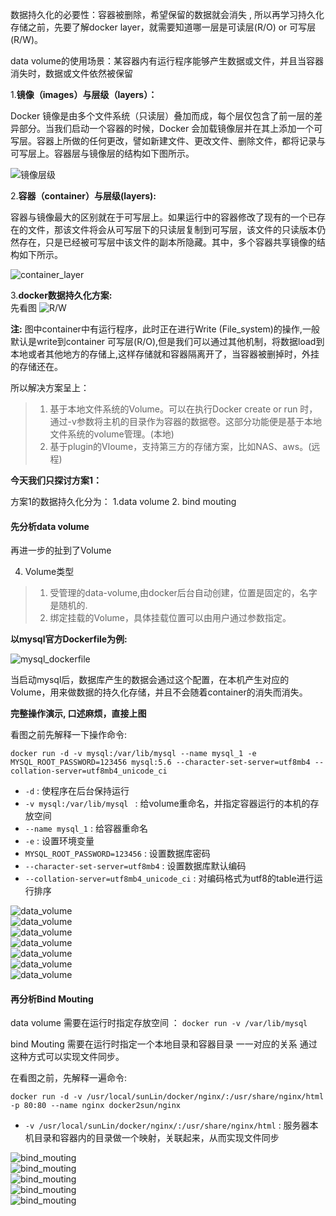 数据持久化的必要性：容器被删除，希望保留的数据就会消失 , 所以再学习持久化存储之前，先要了解docker layer，就需要知道哪一层是可读层(R/O) or 可写层(R/W)。  

data volume的使用场景：某容器内有运行程序能够产生数据或文件，并且当容器消失时，数据或文件依然被保留  

1.**镜像（images）与层级（layers）：**   

Docker 镜像是由多个文件系统（只读层）叠加而成，每个层仅包含了前一层的差异部分。当我们启动一个容器的时候，Docker 会加载镜像层并在其上添加一个可写层。容器上所做的任何更改，譬如新建文件、更改文件、删除文件，都将记录与可写层上。容器层与镜像层的结构如下图所示。  

![镜像层级](https://github.com/momokanni/docker/blob/master/piture/dataSahring_1.png)  

2.**容器（container）与层级(layers):**   

容器与镜像最大的区别就在于可写层上。如果运行中的容器修改了现有的一个已存在的文件，那该文件将会从可写层下的只读层复制到可写层，该文件的只读版本仍然存在，只是已经被可写层中该文件的副本所隐藏。其中，多个容器共享镜像的结构如下所示。  

![container_layer](https://github.com/momokanni/docker/blob/master/piture/dataSahring_2.png)  

3.**docker数据持久化方案:**  
先看图
![R/W](https://github.com/momokanni/docker/blob/master/piture/dataSahring_3.png)  

**注:**  图中container中有运行程序，此时正在进行Write (File_system)的操作,一般默认是write到container 可写层(R/O),但是我们可以通过其他机制，将数据load到本地或者其他地方的存储上,这样存储就和容器隔离开了，当容器被删掉时，外挂的存储还在。  

所以解决方案呈上：  

>1. 基于本地文件系统的Volume。可以在执行Docker create or run 时，通过-v参数将主机的目录作为容器的数据卷。这部分功能便是基于本地文件系统的volume管理。(本地)  
>2. 基于plugin的Vloume，支持第三方的存储方案，比如NAS、aws。(远程)  

**今天我们只探讨方案1：**  

方案1的数据持久化分为： 1.data volume 2. bind mouting  

#### 先分析data volume

再进一步的扯到了Volume  

4. Volume类型  

>1. 受管理的data-volume,由docker后台自动创建，位置是固定的，名字是随机的.  
>2. 绑定挂载的Volume，具体挂载位置可以由用户通过参数指定。  

**以mysql官方Dockerfile为例:**  

![mysql_dockerfile](https://github.com/momokanni/docker/blob/master/piture/dataSahring_4.png)  

当启动mysql后，数据库产生的数据会通过这个配置，在本机产生对应的Volume，用来做数据的持久化存储，并且不会随着container的消失而消失。  

**完整操作演示, 口述麻烦，直接上图**  

看图之前先解释一下操作命令:  

`docker run -d -v mysql:/var/lib/mysql --name mysql_1 -e MYSQL_ROOT_PASSWORD=123456 mysql:5.6 --character-set-server=utf8mb4 --collation-server=utf8mb4_unicode_ci`  

* `-d` : 使程序在后台保持运行  
* `-v mysql:/var/lib/mysql ` : 给volume重命名，并指定容器运行的本机的存放空间  
* `--name mysql_1` : 给容器重命名  
* `-e` : 设置环境变量  
* `MYSQL_ROOT_PASSWORD=123456` : 设置数据库密码  
* `--character-set-server=utf8mb4` : 设置数据库默认编码  
* `--collation-server=utf8mb4_unicode_ci` : 对编码格式为utf8的table进行运行排序  

![data_volume](https://github.com/momokanni/docker/blob/master/piture/dataSahring_5.png)   
![data_volume](https://github.com/momokanni/docker/blob/master/piture/dataSahring_6.png)  
![data_volume](https://github.com/momokanni/docker/blob/master/piture/dataSahring_7.png)  
![data_volume](https://github.com/momokanni/docker/blob/master/piture/dataSahring_8.png)  
![data_volume](https://github.com/momokanni/docker/blob/master/piture/dataSahring_9.png)  
![data_volume](https://github.com/momokanni/docker/blob/master/piture/dataSahring_10.png)  
![data_volume](https://github.com/momokanni/docker/blob/master/piture/dataSahring_11.png)  

#### 再分析Bind Mouting  

data volume 需要在运行时指定存放空间 ： `docker run -v /var/lib/mysql`  

bind Mouting 需要在运行时指定一个本地目录和容器目录 一一对应的关系  通过这种方式可以实现文件同步。  

在看图之前，先解释一遍命令:  

`docker run -d -v /usr/local/sunLin/docker/nginx/:/usr/share/nginx/html -p 80:80 --name nginx docker2sun/nginx`  

* `-v /usr/local/sunLin/docker/nginx/:/usr/share/nginx/html` : 服务器本机目录和容器内的目录做一个映射，关联起来，从而实现文件同步  

![bind_mouting](https://github.com/momokanni/docker/blob/master/piture/dataSahring_12.png)  
![bind_mouting](https://github.com/momokanni/docker/blob/master/piture/dataSahring_13.png)  
![bind_mouting](https://github.com/momokanni/docker/blob/master/piture/dataSahring_14.png)  
![bind_mouting](https://github.com/momokanni/docker/blob/master/piture/dataSahring_15.png)  
![bind_mouting](https://github.com/momokanni/docker/blob/master/piture/dataSahring_16.png)  














